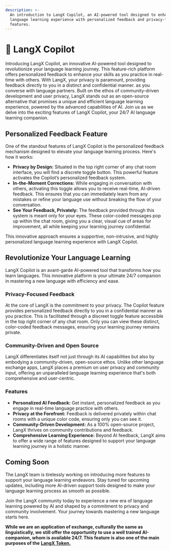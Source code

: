 ```yaml
---
description: >-
  An introduction to LangX Copilot, an AI-powered tool designed to enhance your
  language learning experience with personalized feedback and privacy-focused
  features.
---
```


# 🤖 LangX Copilot

Introducing LangX Copilot, an innovative AI-powered tool designed to revolutionize your language learning journey. This feature-rich platform offers personalized feedback to enhance your skills as you practice in real-time with others. With LangX, your privacy is paramount, providing feedback directly to you in a distinct and confidential manner. as you converse with language partners. Built on the ethos of community-driven development and user privacy, LangX stands out as an open-source alternative that promises a unique and efficient language learning experience, powered by the advanced capabilities of AI. Join us as we delve into the exciting features of LangX Copilot, your 24/7 AI language learning companion.

## Personalized Feedback Feature

One of the standout features of LangX Copilot is the personalized feedback mechanism designed to elevate your language learning process. Here's how it works:

- **Privacy by Design:** Situated in the top right corner of any chat room interface, you will find a discrete toggle button. This powerful feature activates the Copilot’s personalized feedback system.
- **In-the-Moment Corrections:** While engaging in conversation with others, activating this toggle allows you to receive real-time, AI-driven feedback. This ensures that you can immediately learn from any mistakes or refine your language use without breaking the flow of your conversation.
- **See Your Feedback, Privately:** The feedback provided through this system is meant only for your eyes. These color-coded messages pop up within the chat room, giving you a clear, visual cue of areas for improvement, all while keeping your learning journey confidential.

This innovative approach ensures a supportive, non-intrusive, and highly personalized language learning experience with LangX Copilot.

## Revolutionize Your Language Learning

LangX Copilot is an avant-garde AI-powered tool that transforms how you learn languages. This innovative platform is your ultimate 24/7 companion in mastering a new language with efficiency and ease.

### Privacy-Focused Feedback

At the core of LangX is the commitment to your privacy. The Copilot feature provides personalized feedback directly to you in a confidential manner as you practice. This is facilitated through a discreet toggle feature accessible in the top right corner of any chat room. Only you can view these distinct, color-coded feedback messages, ensuring your learning journey remains private.

### Community-Driven and Open Source

LangX differentiates itself not just through its AI capabilities but also by embodying a community-driven, open-source ethos. Unlike other language exchange apps, LangX places a premium on user privacy and community input, offering an unparalleled language learning experience that's both comprehensive and user-centric.

### Features

- **Personalized AI Feedback:** Get instant, personalized feedback as you engage in real-time language practice with others.
- **Privacy at the Forefront:** Feedback is delivered privately within chat rooms with a unique color code, ensuring only you can see it.
- **Community-Driven Development:** As a 100% open-source project, LangX thrives on community contributions and feedback.
- **Comprehensive Learning Experience:** Beyond AI feedback, LangX aims to offer a wide range of features designed to support your language learning journey in a holistic manner.

## Coming Soon

The LangX team is tirelessly working on introducing more features to support your language learning endeavors. Stay tuned for upcoming updates, including more AI-driven support tools designed to make your language learning process as smooth as possible.

Join the LangX community today to experience a new era of language learning powered by AI and shaped by a commitment to privacy and community involvement. Your journey towards mastering a new language starts here.

**While we are an application of exchange, culturally the same as linguistically, we still offer the opportunity to use a well trained AI-companion, whom is available 24/7. This feature is also one of the main purposes of the** [**LangX Token.**](broken-reference)
